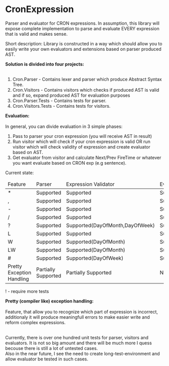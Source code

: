 # CronExpression
Parser and evaluator for CRON expressions. In assumption, this library will expose complete implementation to parse and evaluate EVERY expression that is valid and makes sense.

Short description:
Library is constructed in a way which should allow you to easily write your own evaluators and extensions based on parser produced AST.

<b>Solution is divided into four projects:</b><br><br>
1. Cron.Parser - Contains lexer and parser which produce Abstract Syntax Tree. <br>
2. Cron.Visitors - Contains visitors which checks if produced AST is valid and if so, expand produced AST for evaluation purposes <br>
3. Cron.Parser.Tests - Contains tests for parser. <br>
4. Cron.Visitors.Tests - Contains tests for visitors. <br>

<b>Evaluation:</b> <br><br>
In general, you can divide evaluation in 3 simple phases:<br>
1. Pass to parser your cron expression (you will receive AST in result)<br>
2. Run visitor which will check if your cron expression is valid OR run visitor which will check validity of expression and create evaluator based on AST.<br>
3. Get evaluator from visitor and calculate Next/Prev FireTime or whatever you want evaluate based on CRON exp (e.g sentence).

Current state:

<table>
  <thead>
    <tr>
      <td>Feature</td>
      <td>Parser</td>
      <td>Expression Validator</td>
      <td>Evaluator</td>
    </tr>
  </thead>
  <tbody>
    <tr>
      <td>*</td>
      <td>Supported</td>
      <td>Supported</td>
      <td>Supported</td>
    </tr>
    <tr>
      <td>,</td>
      <td>Supported</td>
      <td>Supported</td>
      <td>Supported</td>
    </tr>
    <tr>
      <td>-</td>
      <td>Supported</td>
      <td>Supported</td>
      <td>Supported</td>
    </tr>
    <tr>
      <td>/</td>
      <td>Supported</td>
      <td>Supported</td>
      <td>Supported</td>
    </tr>
    <tr>
      <td>?</td>
      <td>Supported</td>
      <td>Supported(DayOfMonth,DayOfWeek)</td>
      <td>Supported(DayOfMonth,DayOfWeek)!</td>
    </tr>
    <tr>
      <td>L</td>
      <td>Supported</td>
      <td>Supported</td>
      <td>Supported!</td>
    </tr>
    <tr>
      <td>W</td>
      <td>Supported</td>
      <td>Supported(DayOfMonth)</td>
      <td>Supported(DayOfMonth)</td>
    </tr>
    <tr>
      <td>LW</td>
      <td>Supported</td>
      <td>Supported(DayOfMonth)</td>
      <td>Supported(DayOfMonth)</td>
    </tr>
    <tr>
      <td>#</td>
      <td>Supported</td>
      <td>Supported(DayOfWeek)</td>
      <td>Supported(DayOfWeek)</td>
    </tr>
    <tr>
      <td>Pretty Exception Handling</td>
      <td>Partially Supported</td>
      <td>Partially Supported</td>
      <td>Not Applicable</td>
    </tr>
  </tbody>
</table>

! - require more tests<br>

<b>Pretty (compiler like) exception handling:</b> <br><br>
Feature, that allow you to recognize which part of expression is incorrect, additionaly it will produce meaningfull errors to make easier write and reform complex expressions. <br><br>

Currently, there is over one hundred unit tests for parser, visitors and evaluators. It is not so big amount and there will be much more I quess becouse there is still a lot of untested cases.<br>
Also in the near future, I see the need to create long-test-environment and allow evaluator be tested in such cases.
